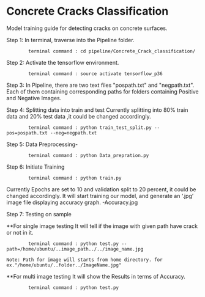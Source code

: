 # Concrete Cracks Classification
Model training guide for detecting cracks on concrete surfaces.

Step 1: In terminal, traverse into the Pipeline folder.

            terminal command : cd pipeline/Concrete_Crack_classification/

Step 2: Activate the tensorflow environment.
    
            terminal command : source activate tensorflow_p36

Step 3: In Pipeline, there are two text files "pospath.txt" and "negpath.txt".
        Each of them containing corresponding paths for folders containing Positive and Negative Images.

Step 4: Splitting data into train and test
        Currently splitting into 80% train data and 20% test data ,it could be changed accordingly.

            terminal command : python train_test_split.py --pos=pospath.txt --neg=negpath.txt
        
Step 5: Data Preprocessing-

            terminal command : python Data_prepration.py

Step 6: Initiate Training

            terminal command : python train.py

Currently Epochs are set to 10 and validation split to 20 percent, it could be changed accordingly.
It will start training our model, and generate an ‘.jpg’ image file displaying accuracy graph.
-Accuracy.jpg

Step 7: Testing on sample

**For single image testing
    It will tell if the image with given path have crack or not in it.

            terminal command : python test.py --path=/home/ubuntu/..image_path../../image_name.jpg
              
    Note: Path for image will starts from home directory. for ex."/home/ubuntu/..folder../ImageName.jpg" 
    
**For multi image testing
    It will show the Results in terms of Accuracy.

            terminal command : python test.py
